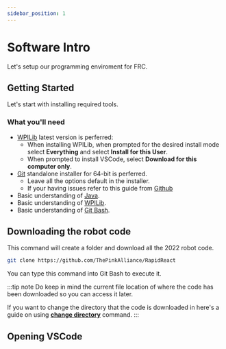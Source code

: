 ```yaml
---
sidebar_position: 1
---
```


# Software Intro

Let's setup our programming enviroment for FRC.

## Getting Started

Let's start with installing required tools.

### What you'll need

- [WPILib](https://docs.wpilib.org/en/stable/docs/zero-to-robot/step-2/wpilib-setup.html) latest version is perferred:
  - When installing WPILib, when prompted for the desired install mode select **Everything** and select **Install for this User**.
  - When prompted to install VSCode, select **Download for this computer only**.
- [Git](https://https://git-scm.com/) standalone installer for 64-bit is perferred.
  - Leave all the options default in the installer.
  - If your having issues refer to this guide from [Github](https://github.com/git-guides/install-git)
- Basic understanding of [Java](https://www.w3schools.com/java/java_intro.asp).
- Basic understanding of [WPILib](https://docs.wpilib.org/en/stable/docs/zero-to-robot/step-4/creating-benchtop-test-program-cpp-java.html).
- Basic understanding of [Git Bash](https://docs.wpilib.org/en/stable/docs/zero-to-robot/step-4/creating-benchtop-test-program-cpp-java.html).

## Downloading the robot code

This command will create a folder and download all the 2022 robot code.

```bash
git clone https://github.com/ThePinkAlliance/RapidReact
```

You can type this command into Git Bash to execute it.

:::tip note
Do keep in mind the current file location of where the code has been downloaded so you can access it later.

If you want to change the directory that the code is downloaded in here's a guide on using **[change directory](https://stackoverflow.com/a/39593539/11128249)** command.
:::

## Opening VSCode